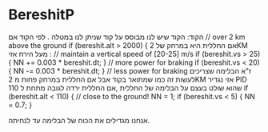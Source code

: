 # BereshitP

הקוד:
הקוד שיש לנו מבוסס על קוד שניתן לנו במטלה .
לפי הקוד אם // over 2 km above the ground
if (bereshit.alt > 2000) {
אם החללית היא במרחק של 2KM מעל הירח אזי :
// maintain a vertical speed of [20-25] m/s
if (bereshit.vs > 25) {
   NN += 0.003 * bereshit.dt;
} // more power for braking
if (bereshit.vs < 20) {
   NN -= 0.003 * bereshit.dt;
} // less power for braking
ז"א הבלימה שצריכים לעשות זה כמו שמתואר בקוד 
אבל אם החללית במרחק פחות מ 2KM אזי נגדיר PID שהוא שולט בעצם על הבלימה של החללית ,אם החללית ירדה לגובה מתחת ל 110
if (bereshit.alt < 110) { // close to the ground!
   NN = 1;
   if (bereshit.vs < 5) {
       NN = 0.7;
   }
 
אנחנו מגדילים את הכוח של הבלימה עד לנחיתה.

